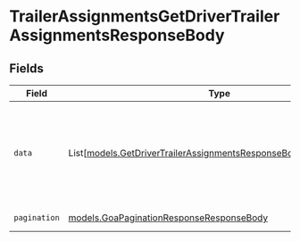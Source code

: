 # TrailerAssignmentsGetDriverTrailerAssignmentsResponseBody


## Fields

| Field                                                                                                                                | Type                                                                                                                                 | Required                                                                                                                             | Description                                                                                                                          |
| ------------------------------------------------------------------------------------------------------------------------------------ | ------------------------------------------------------------------------------------------------------------------------------------ | ------------------------------------------------------------------------------------------------------------------------------------ | ------------------------------------------------------------------------------------------------------------------------------------ |
| `data`                                                                                                                               | List[[models.GetDriverTrailerAssignmentsResponseBodyResponseBody](../models/getdrivertrailerassignmentsresponsebodyresponsebody.md)] | :heavy_check_mark:                                                                                                                   | List of driver trailer assignment objects and their respective driver and trailer info.                                              |
| `pagination`                                                                                                                         | [models.GoaPaginationResponseResponseBody](../models/goapaginationresponseresponsebody.md)                                           | :heavy_check_mark:                                                                                                                   | Pagination parameters.                                                                                                               |